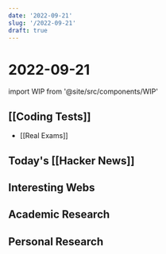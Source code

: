 ```yaml
---
date: '2022-09-21'
slug: '/2022-09-21'
draft: true
---
```


# 2022-09-21

import WIP from '@site/src/components/WIP'

<WIP />

## [[Coding Tests]]

- [[Real Exams]]

## Today's [[Hacker News]]

## Interesting Webs

## Academic Research

## Personal Research
